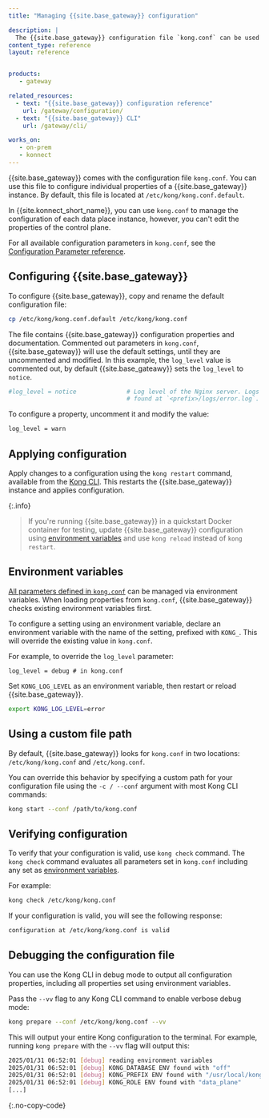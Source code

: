 ```yaml
---
title: "Managing {{site.base_gateway}} configuration"

description: |
  The {{site.base_gateway}} configuration file `kong.conf` can be used to configure individual properties of your {{site.base_gateway}} instance.
content_type: reference
layout: reference


products:
   - gateway

related_resources:
  - text: "{{site.base_gateway}} configuration reference"
    url: /gateway/configuration/
  - text: "{{site.base_gateway}} CLI"
    url: /gateway/cli/

works_on:
   - on-prem
   - konnect
---
```


{{site.base_gateway}} comes with the configuration file `kong.conf`. 
You can use this file to configure individual properties of a {{site.base_gateway}} instance. 
By default, this file is located at `/etc/kong/kong.conf.default`.

In {{site.konnect_short_name}}, you can use `kong.conf` to manage the configuration of each data place instance, 
however, you can't edit the properties of the control plane.

For all available configuration parameters in `kong.conf`, see the [Configuration Parameter reference](/gateway/configuration/). 

## Configuring {{site.base_gateway}}

To configure {{site.base_gateway}}, copy and rename the default configuration file: 

```bash
cp /etc/kong/kong.conf.default /etc/kong/kong.conf
```

The file contains {{site.base_gateway}} configuration properties and documentation. 
Commented out parameters in `kong.conf`, {{site.base_gateway}} will use the default settings, until they are uncommented and modified. 
In this example, the `log_level` value is commented out, by default {{site.base_gateawy}} sets the `log_level` to `notice`.

```bash
#log_level = notice              # Log level of the Nginx server. Logs are
                                 # found at `<prefix>/logs/error.log`.
```

To configure a property, uncomment it and modify the value:

```bash
log_level = warn
```

## Applying configuration

Apply changes to a configuration using the `kong restart` command, available from the [Kong CLI](/gateway/cli/).
This restarts the {{site.base_gateway}} instance and applies configuration.

{:.info}
> If you're running {{site.base_gateway}} in a quickstart Docker container for testing, update 
{{site.base_gateway}} configuration using [environment variables](#environment-variables)
and use `kong reload` instead of `kong restart`.

## Environment variables

[All parameters defined in `kong.conf`](/gateway/configuration/) 
can be managed via environment variables.
When loading properties from `kong.conf`, {{site.base_gateway}} checks existing
environment variables first.

To configure a setting using an environment variable, declare an environment
variable with the name of the setting, prefixed with `KONG_`. This will override the existing value in `kong.conf`.

For example, to override the `log_level` parameter:

```
log_level = debug # in kong.conf
```

Set `KONG_LOG_LEVEL` as an environment variable, then restart or reload {{site.base_gateway}}.

```bash
export KONG_LOG_LEVEL=error
```

## Using a custom file path

By default, {{site.base_gateway}} looks for `kong.conf` in two
locations: `/etc/kong/kong.conf` and `/etc/kong.conf`.

You can override this behavior by specifying a custom path for your
configuration file using the `-c / --conf` argument with most Kong CLI commands:

```bash
kong start --conf /path/to/kong.conf
```


## Verifying configuration

To verify that your configuration is valid, use `kong check` command. 
The `kong check` command evaluates all parameters set in `kong.conf`
including any set as [environment variables](#environment-variables).

For example:

```bash
kong check /etc/kong/kong.conf
```
If your configuration is valid, you will see the following response:

```bash
configuration at /etc/kong/kong.conf is valid
```

## Debugging the configuration file

You can use the Kong CLI in debug mode to output all configuration properties, 
including all properties set using environment variables.

Pass the `--vv` flag to any Kong CLI command to enable verbose debug mode:

```bash
kong prepare --conf /etc/kong/kong.conf --vv
```

This will output your entire Kong configuration to the terminal. 
For example, running `kong prepare` with the `--vv` flag will output this:
```sh
2025/01/31 06:52:01 [debug] reading environment variables
2025/01/31 06:52:01 [debug] KONG_DATABASE ENV found with "off"
2025/01/31 06:52:01 [debug] KONG_PREFIX ENV found with "/usr/local/kong"
2025/01/31 06:52:01 [debug] KONG_ROLE ENV found with "data_plane"
[...]
```
{:.no-copy-code}


